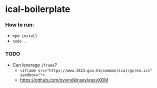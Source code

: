 # ical-boilerplate

### How to run:
- `npm install`
- `node .`

### TODO
- Can leverage `iframe`? 
  - `<iframe src="https://www.1823.gov.hk/common/ical/gc/en.ics" sandbox="">`
  - https://github.com/oyvindkinsey/easyXDM
